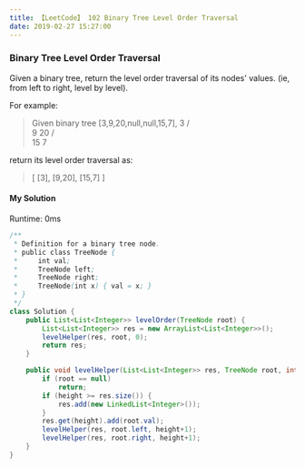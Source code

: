 ```yaml
---
title: 【LeetCode】 102 Binary Tree Level Order Traversal
date: 2019-02-27 15:27:00
---
```


### Binary Tree Level Order Traversal

Given a binary tree, return the level order traversal of its nodes' values. (ie, from left to right, level by level).

For example:
>Given binary tree [3,9,20,null,null,15,7],
    3
   / \
  9  20
    /  \
   15   7

return its level order traversal as:
>[
  [3],
  [9,20],
  [15,7]
]


#### My Solution

Runtime: 0ms

```Java
/**
 * Definition for a binary tree node.
 * public class TreeNode {
 *     int val;
 *     TreeNode left;
 *     TreeNode right;
 *     TreeNode(int x) { val = x; }
 * }
 */
class Solution {
    public List<List<Integer>> levelOrder(TreeNode root) {
        List<List<Integer>> res = new ArrayList<List<Integer>>();
        levelHelper(res, root, 0);
        return res;
    }

    public void levelHelper(List<List<Integer>> res, TreeNode root, int height) {
        if (root == null)
            return;
        if (height >= res.size()) {
            res.add(new LinkedList<Integer>());
        }
        res.get(height).add(root.val);
        levelHelper(res, root.left, height+1);
        levelHelper(res, root.right, height+1);
    }
}
```
